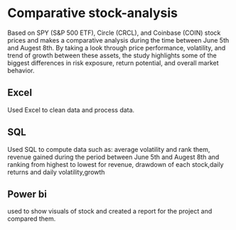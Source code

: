 # Comparative stock-analysis
Based on SPY (S&P 500 ETF), Circle (CRCL), and Coinbase (COIN) stock prices and makes a comparative analysis during the time between June 5th and Augest 8th. By taking a look through price performance, volatility, and trend of growth between these assets, the study highlights some of the biggest differences in risk exposure, return potential, and overall market behavior.
## Excel
Used Excel to clean data and process data.
## SQL
Used SQL to compute data such as:
average volatility and rank them,
revenue gained during the period between June 5th and Augest 8th and ranking from highest to lowest for revenue,
drawdown of each stock,daily returns and daily volatility,growth
## Power bi
used to show visuals of stock and created a report for the project and compared them.



